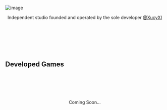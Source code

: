 ![image](https://i.imgur.com/qaaFeMm.png)

<p align="center">
  Independent studio founded and operated by the sole developer <a href="https://github.com/XucyXi">@XucyXI</a>
</p>

<br>
<br>
<br>
<br>
<br>

## Developed Games

<br>
<br>
<br>
<br>

<p align="center">
  Coming Soon...
</p>

<br>
<br>
<br>
<br>
<br>
<br>
<br>
<br>
